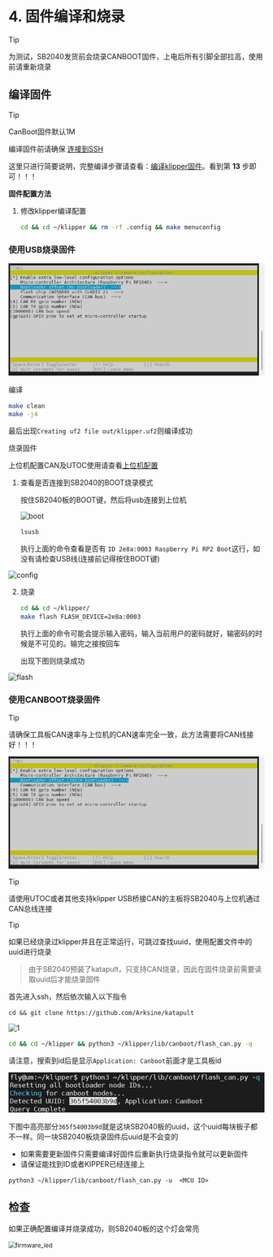 # 4. 固件编译和烧录

> [!TIP]
> 为测试，SB2040发货前会烧录CANBOOT固件，上电后所有引脚全部拉高，使用前请重新烧录

## 编译固件

> [!TIP]
> CanBoot固件默认1M

编译固件前请确保 [连接到SSH](/board/fly_pi/FLY_π_description5 "点击即可跳转")

这里只进行简要说明，完整编译步骤请查看：[编译klipper固件](/board/fly_super8/firmware?id=_1-编译klipper固件 "点击即可跳转")。看到第 **13** 步即可！！！

**固件配置方法**

1. 修改klipper编译配置

    ```bash
    cd && cd ~/klipper && rm -rf .config && make menuconfig
    ```
    


<!-- tabs:start -->

### ****使用USB烧录固件****

![config](../../images/boards/fly_sb2040/config.png ":no-zooom")

编译

```bash
make clean
make -j4
```

最后出现``Creating uf2 file out/klipper.uf2``则编译成功

烧录固件

上位机配置CAN及UTOC使用请查看[上位机配置](/board/fly_sb2040/piconfig "点击即可跳转")

1. 查看是否连接到SB2040的BOOT烧录模式
   
    按住SB2040板的BOOT键，然后将usb连接到上位机

    ![boot](../../images/boards/fly_sb2040/boot.png)
    
    ```bash
    lsusb
    ```
    
    执行上面的命令查看是否有 ``ID 2e8a:0003 Raspberry Pi RP2 Boot``这行，如没有请检查USB线(连接前记得按住BOOT键)

![config](../../images/boards/fly_sb2040/lsusb.png ":no-zooom")

2. 烧录
   
    ```bash
    cd && cd ~/klipper/
    make flash FLASH_DEVICE=2e8a:0003
    ```
    
   执行上面的命令可能会提示输入密码，输入当前用户的密码就好，输密码的时候是不可见的。输完之接按回车
   
   出现下图则烧录成功

![flash](../../images/boards/fly_sb2040/flash.png ":no-zooom")

### ****使用CANBOOT烧录固件****

>[!Tip]
>
>请确保工具板CAN速率与上位机的CAN速率完全一致，此方法需要将CAN线接好！！！

![config](../../images/boards/fly_sb2040/can.png ":no-zooom")

> [!TIP]
> 请使用UTOC或者其他支持klipper USB桥接CAN的主板将SB2040与上位机通过CAN总线连接

> [!TIP]
> 如果已经烧录过klipper并且在正常运行，可跳过查找uuid，使用配置文件中的uuid进行烧录

> 由于SB2040预装了katapult，只支持CAN烧录，因此在固件烧录前需要读取uuid后才能烧录固件

首先进入ssh，然后依次输入以下指令

```
cd && git clone https://github.com/Arksine/katapult
```

![1](../../images/boards/fly_sht_v2/1.png)

```bash
cd && cd ~/klipper && python3 ~/klipper/lib/canboot/flash_can.py -q
```

请注意，搜索到id后是显示``Application: Canboot``前面才是工具板id

<img src="../../images/boards/fly_sht_v2/uuid.png" alt="uuid" style="zoom:80%;" />

下图中高亮部分``365f54003b9d``就是这块SB2040板的uuid，这个uuid每块板子都不一样。同一块SB2040板烧录固件后uuid是不会变的

* 如果需要更新固件只需要编译好固件后重新执行烧录指令就可以更新固件
* 请保证能找到ID或者KIPPER已经连接上

```
python3 ~/klipper/lib/canboot/flash_can.py -u  <MCU ID>
```

<!-- tabs:end -->

## 检查

如果正确配置编译并烧录成功，则SB2040板的这个灯会常亮

<img src="../../images/boards/fly_sb2040/firmware_led.png" alt="firmware_led" style="zoom:85%;" />
